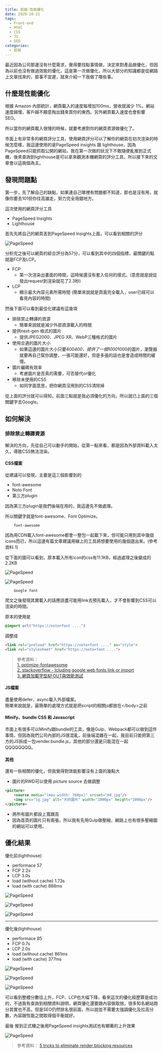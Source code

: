 ```yaml
---
title: 前端-性能優化
date: 2020-10-21
tags:
  - Front-end
  - Html
  - CSS
  - JS
  - SEO
categories:
  - 前端
---
```


最近因為公司那邊沒有什麼需求，覺得要找點事情做，決定來對產品做優化，但因為以前也沒有做過效能的優化，這是第一次做優化，所以大部分的知識都是從網路上文章找來的，那事不宜遲，就來介紹一下我做了哪些事。

## 什麼是性能優化

根據 Amazon 內部統計，網頁載入的速度每增加100ms，營收就減少 1%。網站速度越慢，客戶越不願意掏出錢來買你的東西。另外網頁載入速度也會影響 SEO。

所以當你的網頁載入很慢的時候，就要考慮對你的網頁資源做優化了。

市面上有非常多的網頁評分工具，使用網頁評分可以了解你的網頁在初次渲染的時候怎麼樣，我這邊使用的是PageSpeed insights 跟 lighthouse，因為PageSpeed只能抓取公開的網站，我在第一次做的狀況下不敢隨便亂推到正式機，後來查詢到lighthouse是可以拿來觀測本機網頁的評分工具，所以接下來的文章會以這兩個為主。

## 發現問題點

第一步，先了解自己的缺點，如果連自己哪裡有問題都不知道，那也是沒有用，就像你要去101但你往高雄走，努力完全用錯地方。

這次使用的網頁評分工具

- PageSpeed Insights
- Lighthouse

首先先將自己的網頁丟到PageSpeed Insights上面，可以看到相關的評分

![PageSpeed](../.vuepress/public/images/perf-01.jpg)

分析完之後可以網頁的綜合評分為57分，可以看到其中的四個指標，最關鍵的點就是FCP及LCP。

- FCP
    - 第一次渲染出畫面的時間，這時候還沒有套入任何的樣式。(意思就是說從發出request到渲染就花了2.3秒)
- LCP
    - 顯示最大內容元素所需時間 (簡單來說就是頁面完全載入，user已經可以看見內容的時間)

然後下面可以看到最佳化建議有這幾項

- 排除禁止轉譯的資源
    - 簡單來說就是減少外部資源載入的時間
- 提供next-gen 格式的圖片
    - 提供JPEG2000、JPEG XR、WebP三種格式的圖片
- 使用合適的圖片大小
    - 如果這邊的圖片大小只要400*400，提供了一個1000*1000的圖片，瀏覽器就要再自己幫你調整，一張可能還好，但是多張的話也是會造成時間的緩慢。
- 圖片編碼有效率
    - 考慮圖片是否真的需要，可否替代or優化
- 移除未使用的CSS 
    - 如同字面意思，把你網頁沒用到的CSS清除掉

從上面的評分就可以得知，前面三點就是我必須優化的方向，所以就已上面的三個關鍵字去Google。

## 如何解決

### 排除禁止轉譯資源

解決的方向，先從自己可以動手的開始，從第一點來看，都是因為外部資料載入太久，導致CSS無法渲染。

#### CSS檔案

從建議可以發現，主要是這三個影響到的
- font-awesome
- Noto Font
- 第三方plugin

因為第三方plugin是我們後端在用的，我這邊先不做處理。

所以關鍵字就是font-awesome、Font Optimize。

        font-awesome

因為用CDN載入font-awesome都會一整包一起載下來，但可能只用到其中幾個icons而已，所以這邊有篇文章建議用線上的工具將想要使用的幾個選出來。(參考資料 1)

從下面的圖可以看到，原本載入所有icon的css有11.1KB，經過處理之後變成的2.2KB

![PageSpeed](../.vuepress/public/images/perf-02.jpg)

![PageSpeed](../.vuepress/public/images/perf-03.jpg)

        Google font

爬文之後發現其實載入的話應該盡可能用link去預先載入，才不會影響到CSS可以渲染的時間。

原本的使用是

```scss
@import url("https://noto+font ....")
```

調整成
```html
<link rel="preload" href="https://noto+font ...." as="style">
<link rel="stylesheet" href="https://noto+font ....">
```

> 參考資料：  
[1. optimize-fontawesome](https://blog.webjeda.com/optimize-fontawesome/#the-hard-way)  
[2. stackoverflow - Icluding google web fonts link or import](https://stackoverflow.com/questions/12316501/including-google-web-fonts-link-or-import)  
[3. 網頁加載字型&FOUT與效能測試](https://medium.com/lucys-design-life/%E7%B6%B2%E9%A0%81%E5%8A%A0%E8%BC%89%E5%AD%97%E5%9E%8Bfoit-fout%E8%88%87%E6%95%88%E8%83%BD%E6%B8%AC%E8%A9%A6-cb0b03daad60)

#### JS檔案

盡量使用defer、async載入外部檔案。  
簡單來說就是，最簡單的處理方式就是把script的相關js都放在\</body>之前

#### Minify、bundle CSS 和 Javascript

市面上有很多可以Minify跟bundle的工具，像是Gulp、Webpack都可以做到這件事情，但因為我們公司內部的JS很混亂，前後端混雜在一起，我目前只能把第三方的JS拆成一包vender.bundle.js，其他的部分還是只能混在一起QQQQQQQQ。

#### 其他

還有一些相關的優化，但我覺得對效能影響沒有上面的幾點大

- 圖片的RWD可以使用 picture source 去做調整
```html
<picture>
    <source media="(max-width: 768px)" srcset="md.jpg"/>
    <img src="lg.jpg" alt="大的圖片" width="1000px" height="1000px"/>
</picture>
```
- 將所有圖片都設上寬跟高
- 因為首頁的圖片只有兩張，所以我有先用Gulp做壓縮，網路上也有很多壓縮圖的網站可以使用。

## 優化結果

優化前(lighthouse)

- performace 57
- FCP 2.2s
- LCP 3.0s
- load (without cache) 1.73s
- load (with cache) 888ms

![PageSpeed](../.vuepress/public/images/perf-04.jpg)

![PageSpeed](../.vuepress/public/images/perf-05.jpg)

![PageSpeed](../.vuepress/public/images/perf-06.jpg)

---

優化後(lighthouse)

- performace 85
- FCP 0.7s
- LCP 2.0s
- load (without cache) 861ms
- load (with cache) 377ms

![PageSpeed](../.vuepress/public/images/perf-07.jpg)

![PageSpeed](../.vuepress/public/images/perf-08.jpg)

![PageSpeed](../.vuepress/public/images/perf-09.jpg)

可以看到整體分數往上升，FCP、LCP也大幅下降，看來這次的優化經歷算是成功的，不過我有查詢到相關資料說明，網頁優化還要跟內容做取捨，很多知名網站跑分其實也不高，但是SEO仍然排名很前面，所以說並不需要太強調優化及拉高分數，內容跟性能之間取得個平衡就好。

最後 推到正式機之後用PageSpeed insights測試也有顯著的上升效果

![PageSpeed](../.vuepress/public/images/perf-10.jpg)

> 參考資料：
[5 tricks to eliminate render blocking resources](https://blog.logrocket.com/5-tricks-to-eliminate-render-blocking-resources/)